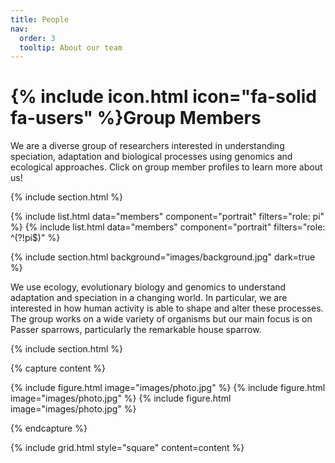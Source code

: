 ```yaml
---
title: People
nav:
  order: 3
  tooltip: About our team
---
```


# {% include icon.html icon="fa-solid fa-users" %}Group Members

We are a diverse group of researchers interested in understanding speciation, adaptation and biological processes using genomics and ecological approaches. Click on group member profiles to learn more about us! 

{% include section.html %}

{% include list.html data="members" component="portrait" filters="role: pi" %}
{% include list.html data="members" component="portrait" filters="role: ^(?!pi$)" %}

{% include section.html background="images/background.jpg" dark=true %}

We use ecology, evolutionary biology and genomics to understand adaptation and speciation in a changing world. In particular, we are interested in how human activity is able to shape and alter these processes. The group works on a wide variety of organisms but our main focus is on Passer sparrows, particularly the remarkable house sparrow.

{% include section.html %}

{% capture content %}

{% include figure.html image="images/photo.jpg" %}
{% include figure.html image="images/photo.jpg" %}
{% include figure.html image="images/photo.jpg" %}

{% endcapture %}

{% include grid.html style="square" content=content %}

